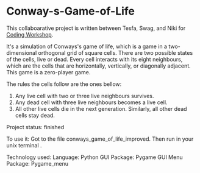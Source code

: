# Conway-s-Game-of-Life

This collaboarative project is written between Tesfa, Swag, and Niki for [Coding Workshop](https://cs.bennington.college/courses/fall2021/coding/home).

It's a simulation of Conways's game of life, which is a game in a two-dimensional orthogonal grid of square cells.
There are two possible states of the cells, live or dead. Every cell interacts with its eight neighbours, which are 
the cells that are horizontally, vertically, or diagonally adjacent. This game is a zero-player game. 

The rules the cells follow are the ones bellow:
1) Any live cell with two or three live neighbours survives.
2) Any dead cell with three live neighbours becomes a live cell.
3) All other live cells die in the next generation. Similarly, all other dead cells stay dead.

Project status: finished

To use it:
Got to the file conways_game_of_life_improved. Then run in your unix terminal <python game.py>.

Technology used:
Language: Python
GUI Package: Pygame
GUI Menu Package: Pygame_menu
